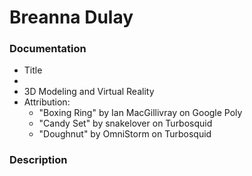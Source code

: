 # Breanna Dulay

### Documentation
* Title 
* 
* 3D Modeling and Virtual Reality 
* Attribution:
    * "Boxing Ring" by Ian MacGillivray on Google Poly 
    * "Candy Set" by snakelover on Turbosquid  
    * "Doughnut" by OmniStorm on Turbosquid 
    
### Description

